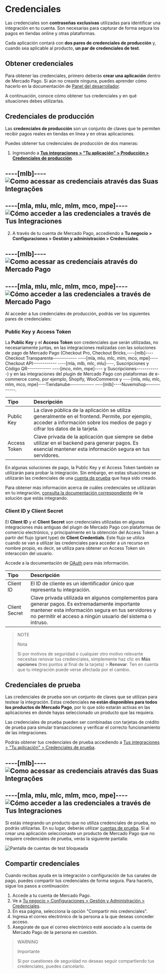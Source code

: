 # Credenciales

Las credenciales son **contraseñas exclusivas** utilizadas para identificar una integración en tu cuenta. Son necesarias para capturar de forma segura los pagos en tiendas online y otras plataformas. 

Cada aplicación contará con **dos pares de credenciales de producción** y, cuando sea aplicable al producto, **un par de credenciales de test**.

## Obtener credenciales

Para obtener las credenciales, primero deberás **crear una aplicación** dentro de Mercado Pago. Si aún no creaste ninguna, puedes aprender cómo hacerlo en la documentación de [Panel del desarrollador](/developers/es/docs/your-integrations/dashboard#bookmark_crear_una_nueva_aplicación).

A continuación, conoce cómo obtener tus credenciales y en qué situaciones debes utilizarlas.

## Credenciales de producción

Las **credenciales de producción** son un conjunto de claves que te permiten recibir pagos reales en tiendas en línea y en otras aplicaciones.

Puedes obtener tus credenciales de producción de dos maneras:

1. Ingresando a [**Tus integraciones > "Tu aplicación" > Producción > Credenciales de producción**](https://www.mercadopago[FAKER][URL][DOMAIN]/developers/panel/app).

----[mlb]----
![Como acessar as credenciais através das Suas Integrações](/images/credentials/credentials-prod-panel-pt.gif)
------------

----[mla, mlu, mlc, mlm, mco, mpe]----
![Cómo acceder a las credenciales a través de Tus Integraciones](/images/credentials/credentials-prod-panel-es.gif)
------------

2. A través de tu cuenta de Mercado Pago, accediendo a **Tu negocio > Configuraciones > Gestión y administración > Credenciales**.

----[mlb]----
![Como acessar as credenciais através do Mercado Pago](/images/credentials/credentials-prod-mp-pt.gif)
------------

----[mla, mlu, mlc, mlm, mco, mpe]----
![Cómo acceder a las credenciales a través de Mercado Pago](/images/credentials/credentials-prod-mp-es.gif)
------------

Al acceder a tus credenciales de producción, podrás ver los siguientes pares de credenciales:

### Public Key y Access Token

La **Public Key** y el **Access Token** son credenciales que serán utilizadas, no necesariamente juntas, en las integraciones realizadas con las soluciones de pago de Mercado Pago (Checkout Pro, Checkout Bricks,----[mlb]---- Checkout Transparente------------ ----[mla, mlu, mlc, mlm, mco, mpe]----Checkout API------------ ----[mla, mlb, mlc, mlu]----, Suscripciones y Código QR------------ ----[mco, mlm, mpe]---- y Suscripciones------------) y en las integraciones del plugin de Mercado Pago con plataformas de e-commerce como, por ejemplo, Shopify, WooCommerce y ----[mla, mlu, mlc, mlm, mco, mpe]----Tiendanube------------ ----[mlb]----Nuvemshop------------.

| Tipo | Descripción |
| :--- | :--- |
| Public Key | La clave pública de la aplicación se utiliza generalmente en el frontend. Permite, por ejemplo, acceder a información sobre los medios de pago y cifrar los datos de la tarjeta. |
| Access Token | Clave privada de la aplicación que siempre se debe utilizar en el backend para generar pagos. Es esencial mantener esta información segura en tus servidores. |

En algunas soluciones de pago, la Public Key y el Access Token también se utilizarán para probar la integración. Sin embargo, en estas situaciones se utilizarán las credenciales de una [cuenta de prueba](/developers/es/docs/your-integrations/test/accounts) que haya sido creado.

Para obtener más información acerca de cuáles credenciales se utilizarán en tu integración, [consulta la documentación correspondiente](https://www.mercadopago[FAKER][URL][DOMAIN]/developers/es/docs) de la solución que estás integrando.

### Client ID y Client Secret

El **Client ID** y el **Client Secret** son credenciales utilizadas en algunas integraciones más antiguas del plugin de Mercado Pago con plataformas de comercio electrónico, y principalmente en la obtención del Access Token a partir del flujo (grant type) de **Client Credentials**. Este flujo se utiliza cuando se van a utilizar las credenciales para acceder a un recurso en nombre propio, es decir, se utiliza para obtener un Access Token sin interacción del usuario.

Accede a la documentación de [OAuth](/developers/es/docs/security/oauth/introduction) para más información.

| Tipo | Descripción |
| :--- | :--- |
| Client ID | El ID de cliente es un identificador único que representa tu integración. |
| Client Secret | Clave privada utilizada en algunos complementos para generar pagos. Es extremadamente importante mantener esta información segura en tus servidores y no permitir el acceso a ningún usuario del sistema o intruso. |

> NOTE
>
> Nota
>
> Si por motivos de seguridad o cualquier otro motivo relevante necesitas renovar tus credenciales, simplemente haz clic en **Más opciones** (tres puntos al final de la tarjeta) > **Renovar**. Ten en cuenta que tu integración puede verse afectada por el cambio.

## Credenciales de prueba

Las credenciales de prueba son un conjunto de claves que se utilizan para testear la integración. Estas credenciales **no están disponibles para todos los productos de Mercado Pago**, por lo que sólo estarán activas en las aplicaciones en donde hayas seleccionado un producto que las requiera. 

Las credenciales de prueba pueden ser combinadas con tarjetas de crédito de prueba para simular transacciones y verificar el correcto funcionamiento de las integraciones.

Podrás obtener tus credenciales de prueba accediendo a [Tus integraciones > "Tu aplicación" > Credenciales de prueba](https://www.mercadopago[FAKER][URL][DOMAIN]/developers/panel/app).

----[mlb]----
![Como acessar as credenciais através das Suas Integrações](/images/credentials/credentials-test-panel-pt.gif)
------------

----[mla, mlu, mlc, mlm, mco, mpe]----
![Cómo acceder a las credenciales a través de Tus Integraciones](/images/credentials/credentials-test-panel-es.gif)
------------

Si estás integrando un producto que no utiliza credenciales de prueba, no podrás utilizarlas. En su lugar, deberás utilizar [cuentas de prueba](/developers/es/docs/your-integrations/test/accounts). Si al crear una aplicación seleccionaste un producto de Mercado Pago que no requiere credenciales de prueba, verás la siguiente pantalla:

![Pantalla de cuentas de test bloqueada](/images/credentials/blocked-test-credentials-es-v2.png)

## Compartir credenciales

Cuando recibas ayuda en la integración o configuración de tus canales de pago, puedes compartir tus credenciales de forma segura. Para hacerlo, sigue los pasos a continuación:

1. Accede a tu cuenta de Mercado Pago.
2. Ve a [Tu negocio > Configuraciones > Gestión y Administración > Credenciales](https://www.mercadopago[FAKER][URL][DOMAIN]/settings/account/credentials).
3. En esa página, selecciona la opción "Compartir mis credenciales".
4. Ingresa el correo electrónico de la persona a la que deseas conceder acceso.
5. Asegúrate de que el correo electrónico esté asociado a la cuenta de Mercado Pago de la persona en cuestión.

> WARNING
>
> Importante
>
> Si por cuestiones de seguridad no deseas seguir compartiendo tus credenciales, puedes cancelarlo.